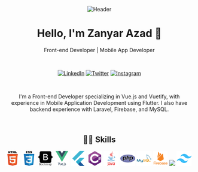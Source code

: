 <div align="center">

![Header](https://thumbs.gfycat.com/VeneratedIllegalAnkole-size_restricted.gif)

# Hello, I'm Zanyar Azad 👋
Front-end Developer | Mobile App Developer

<br/>

<div align="center">
  
[![LinkedIn](https://img.shields.io/badge/-LinkedIn-0A66C2?style=flat&logo=LinkedIn&logoColor=white)](https://www.linkedin.com/in/ZanyarAzad)
[![Twitter](https://img.shields.io/badge/-Twitter-1DA1F2?style=flat&logo=Twitter&logoColor=white)](https://twitter.com/zanyar83605515)
[![Instagram](https://img.shields.io/badge/-Instagram-E4405F?style=flat&logo=Instagram&logoColor=white)](https://instagram.com/z_anya_r)

</div>

<br/>

I'm a Front-end Developer specializing in Vue.js and Vuetify, with experience in Mobile Application Development using Flutter. I also have backend experience with Laravel, Firebase, and MySQL.

<br/>

## 👨‍💻 Skills

<div align="left">
  <img height="40" src="https://raw.githubusercontent.com/devicons/devicon/master/icons/html5/html5-original-wordmark.svg">
  <img height="40" src="https://raw.githubusercontent.com/devicons/devicon/master/icons/css3/css3-original-wordmark.svg">
  <img height="40" src="https://raw.githubusercontent.com/devicons/devicon/master/icons/bootstrap/bootstrap-plain-wordmark.svg">
  <img height="40" src="https://raw.githubusercontent.com/devicons/devicon/master/icons/vuejs/vuejs-original-wordmark.svg">
  <img height="40" src="https://raw.githubusercontent.com/devicons/devicon/master/icons/flutter/flutter-original.svg">
  <img height="40" src="https://raw.githubusercontent.com/devicons/devicon/master/icons/csharp/csharp-original.svg">
  <img height="40" src="https://raw.githubusercontent.com/devicons/devicon/master/icons/java/java-original-wordmark.svg">
  <img height="40" src="https://raw.githubusercontent.com/devicons/devicon/master/icons/php/php-original.svg">
  <img height="40" src="https://raw.githubusercontent.com/devicons/devicon/master/icons/mysql/mysql-original-wordmark.svg">
  <img height="40" src="https://raw.githubusercontent.com/devicons/devicon/master/icons/firebase/firebase-plain-wordmark.svg">
  <img height="40" src="https://commons.wikimedia.org/wiki/File:Angular_full_color_logo.svg">
  <img height="40" src="https://raw.githubusercontent.com/devicons/devicon/master/icons/tailwindcss/tailwindcss-plain.svg">
</div>

<br/>
</div>
